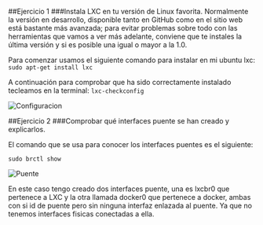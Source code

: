 ##Ejercicio 1
###Instala LXC en tu versión de Linux favorita. Normalmente la versión en desarrollo, disponible tanto en GitHub como en el sitio web está bastante más avanzada; para evitar problemas sobre todo con las herramientas que vamos a ver más adelante, conviene que te instales la última versión y si es posible una igual o mayor a la 1.0.

Para comenzar usamos el siguiente comando para instalar en mi ubuntu lxc: `sudo apt-get install lxc`

A continuación para comprobar que ha sido correctamente instalado tecleamos en la terminal: `lxc-checkconfig`

![Configuracion](https://gyazo.com/b54e53603099091a1c36742b88b5a8a6.png)

##Ejercicio 2
###Comprobar qué interfaces puente se han creado y explicarlos.

El comando que se usa para conocer los interfaces puentes es el siguiente:

`sudo brctl show`

![Puente](https://gyazo.com/e5d583524a29b61e884644cdf66967b9.png)

En este caso tengo creado dos interfaces puente, una es lxcbr0 que pertenece a LXC y la otra llamada docker0 que pertenece a docker, ambas con si id de puente pero sin ninguna interfaz enlazada al puente. Ya que no tenemos interfaces fisicas conectadas a ella.
